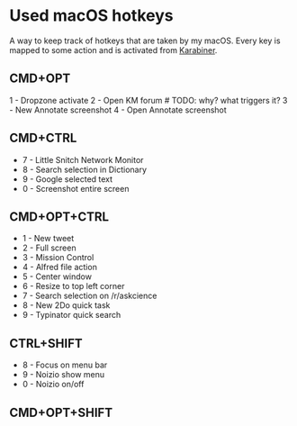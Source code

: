# Used macOS hotkeys
A way to keep track of hotkeys that are taken by my macOS. Every key is mapped to some action and is activated from [Karabiner](../macOS/apps/karabiner/karabiner.md).

## CMD+OPT
1 - Dropzone activate
2 - Open KM forum # TODO: why? what triggers it?
3 - New Annotate screenshot
4 - Open Annotate screenshot

## CMD+CTRL
- 7 - Little Snitch Network Monitor
- 8 - Search selection in Dictionary
- 9 - Google selected text
- 0 - Screenshot entire screen

## CMD+OPT+CTRL
- 1 - New tweet
- 2 - Full screen
- 3 - Mission Control
- 4 - Alfred file action
- 5 - Center window
- 6 - Resize to top left corner
- 7 - Search selection on /r/askcience
- 8 - New 2Do quick task
- 9 - Typinator quick search

## CTRL+SHIFT
- 8 - Focus on menu bar
- 9 - Noizio show menu
- 0 - Noizio on/off

## CMD+OPT+SHIFT
